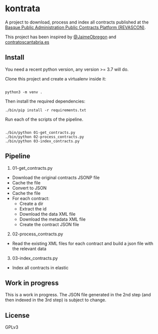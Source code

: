 # kontrata

A project to download, process and index all contracts published at the [Basque Public Administration Public Contracts
Platform (REVASCON)](https://www.contratacion.euskadi.eus/w32-kpereva/es/y46aRevasconWar/consultaContratosC/filtro?locale=es).

This project has been inspired by [@JaimeObregon](https://twitter.com/JaimeObregon) and [contratoscantabria.es](https://contratosdecantabria.es/)

## Install

You need a recent python version, any version >= 3.7 will do.

Clone this project and create a virtualenv inside it:

``` 

python3 -m venv .

``` 

Then install the required dependencies:

``` 
./bin/pip install -r requirements.txt
```

Run each of the scripts of the pipeline.

```

./bin/python 01-get_contracts.py
./bin/python 02-process_contracts.py
./bin/python 03-index_contracts.py
```

## Pipeline

1. 01-get_contracts.py

- Download the original contracts JSONP file
- Cache the file
- Convert to JSON
- Cache the file
- For each contract:
  - Create a dir
  - Extract the id
  - Download the data XML file
  - Download the metadata XML file
  - Create the contract JSON file

2. 02-process_contracts.py

- Read the existing XML files for each contract and build a json file with the relevant data

3. 03-index_contracts.py

- Index all contracts in elastic


## Work in progress

This is a work in progress. The JSON file generated in the 2nd step (and then indexed in the 3rd step) is subject to change.

## License

GPLv3
